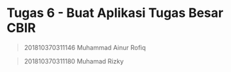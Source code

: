 # Tugas 6 - Buat Aplikasi Tugas Besar CBIR
> 201810370311146 Muhammad Ainur Rofiq

> 201810370311180 Muhamad Rizky


 
